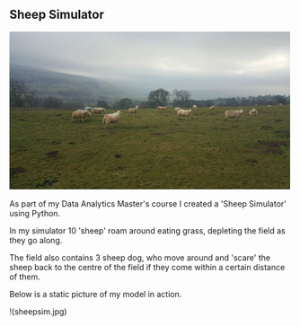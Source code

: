 ## Sheep Simulator
![A typical scene on one of my hiking trips](sheep_resize.jpg)

As part of my Data Analytics Master's course I created a 'Sheep Simulator' using Python. 

In my simulator 10 'sheep' roam around eating grass, depleting the field as they go along. 

The field also contains 3 sheep dog, who move around and 'scare' the sheep back to the centre of the field if they come within a certain distance of them. 

Below is a static picture of my model in action.

!(sheepsim.jpg)
